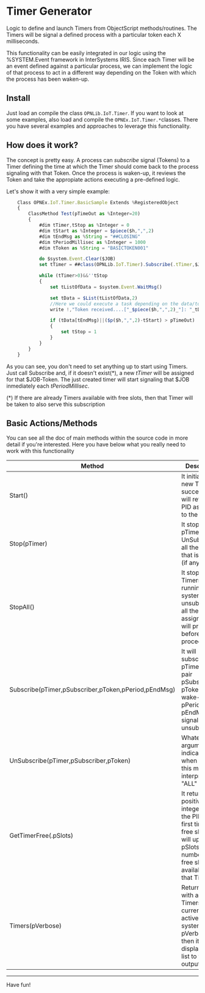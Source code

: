 
# Timer Generator

Logic to define and launch Timers from ObjectScript methods/routines. The Timers will be signal a defined process with a particular token each X milliseconds.

This functionality can be easily integrated in our logic using the %SYSTEM.Event framework in InterSystems IRIS. Since each Timer will be an event defined against a particular process, we can implement the logic of that process to act in a different way depending on the Token with which the process has been waken-up.

## Install

Just load an compile the class `OPNLib.IoT.Timer`. If you want to look at some examples, also load and compile the `OPNEx.IoT.Timer.*`classes. There you have several examples and approaches to leverage this functionality.

## How does it work?

The concept is pretty easy. A process can _*subscribe*_ signal (Tokens) to a Timer defining the time at which the Timer should come back to the process signaling with that Token. Once the process is waken-up, it reviews the Token and take the appropiate actions executing a pre-defined logic.

Let's show it with a very simple example:

```javascript
    Class OPNEx.IoT.Timer.BasicSample Extends %RegisteredObject
    {
        ClassMethod Test(pTimeOut as %Integer=20)
        {
            #dim tTimer,tStop as %Integer = 0
            #dim tStart as %Integer = $piece($h,",",2)
            #dim tEndMsg as %String = "##CLOSING"
            #dim tPeriodMillisec as %Integer = 1000
            #dim tToken as %String = "BASICTOKEN001"

            do $system.Event.Clear($JOB)
            set tTimer = ##class(OPNLib.IoT.Timer).Subscribe(.tTimer,$JOB,,tPeriodMillisec,tEndMsg)

            while (tTimer>0)&&''tStop
            {
                set tListOfData = $system.Event.WaitMsg()

                set tData = $List(tListOfData,2)
                //Here we could execute a task depending on the data/token
                write !,"Token received....["_$piece($h,",",2)_"]: "_tData

                if (tData[tEndMsg)||($p($h,",",2)-tStart) > pTimeOut)
                {
                    set tStop = 1
                }
            }
        }
    }
```

As you can see, you don't need to set anything up to start using Timers. Just call Subscribe and, if it doesn't exist(\*), a new *tTimer* will be assigned for that $JOB-Token. The just created timer will start signaling that $JOB inmediately each *tPeriodMillisec*.

(\*) If there are already Timers available with free slots, then that Timer will be taken to also serve this subscription

## Basic Actions/Methods

You can see all the doc of main methods within the source code in more detail if you're interested. Here you have below what you really need to work with this functionality

Method | Description
-------------|-----------------------
Start()| It initiates a new Timer. If succeeds, it will return the PID associated to the Timer 
Stop(pTimer)| It stops the pTimer and UnSubscribe all the signals that is serving (if any)
StopAll()| It stops all the Timers running on this system, unsubscribing all their signals assigned. It will prompt before proceeding.
Subscribe(pTimer,pSubscriber,pToken,pPeriod,pEndMsg)| It will subscribe to pTimer the pair pSubscriber-pToken with a wake-up pPeriod and a pEndMsg to signaling unsubscription
UnSubscribe(pTimer,pSubscriber,pToken)| Whatever argument not indicated when calling this method is interpreted as "ALL" \[Timers|Subscribers|Tokens]
GetTimerFree(.pSlots)| It returns a positive integer with the PID of the first timer with free slots and will update pSlots with the number of free slots available in that Timer
Timers(pVerbose)| Returns a LIST with all the Timers currently active in the system. If pVerbose = 1, then it displays the list to the output device

---

Have fun!